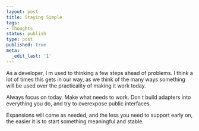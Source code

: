 ```yaml
---
layout: post
title: Staying Simple
tags:
- Thoughts
status: publish
type: post
published: true
meta:
  _edit_last: '1'
---
```

<div>

As a developer, I m used to thinking a few steps ahead of problems. I think a lot of times this gets in our way, as we think of the many ways something will be used   over the practicality of making it work today.

Always focus on today. Make what needs to work. Don t build adapters into everything you do, and try to overexpose public interfaces.

Expansions will come as needed, and the less you need to support early on, the easier it is to start something meaningful and stable.

</div>
